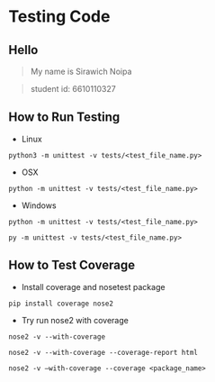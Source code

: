 # Testing Code
## Hello
> My name is Sirawich Noipa

> student id: 6610110327

## How to Run Testing
- Linux 
``` 
python3 -m unittest -v tests/<test_file_name.py>
```
- OSX
``` 
python -m unittest -v tests/<test_file_name.py>
```
- Windows
``` 
python -m unittest -v tests/<test_file_name.py>
```
``` 
py -m unittest -v tests/<test_file_name.py>
```

## How to Test Coverage

- Install coverage and nosetest package
```
pip install coverage nose2
```
- Try run nose2 with coverage
```
nose2 -v --with-coverage
```
```
nose2 -v --with-coverage --coverage-report html
```
```
nose2 -v –with-coverage --coverage <package_name>
```
